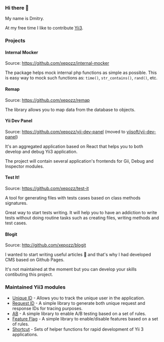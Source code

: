 ### Hi there 👋

My name is Dmitry. 

At my free time I like to contribute [Yii3](https://github.com/yiisoft).

### Projects

#### Internal Mocker

Source: https://github.com/xepozz/internal-mocker

The package helps mock internal php functions as simple as possible.
This is easy way to mock such functions as: `time()`, `str_contains()`, `rand()`, etc.

#### Remap

Source: https://github.com/xepozz/remap

The library allows you to map data from the database to objects.

#### Yii Dev Panel

Source: https://github.com/xepozz/yii-dev-panel (moved to [yiisoft/yii-dev-panel](https://github.com/yiisoft/yii-dev-panel))

It's an aggregated application based on React that helps you to both develop and debug Yii3 application.

The project will contain several application's frontends for Gii, Debug and Inspector modules.

#### Test It!

Source: https://github.com/xepozz/test-it

A tool for generating files with tests cases based on class methods signatures.

Great way to start tests writing. It will help you to have an addiction to write tests without doing routine tasks such as creating files, writing methods and test cases.

#### Blogit

Source: http://github.com/xepozz/blogit

I wanted to start writing useful articles 📝 and that's why I had developed CMS based on Github Pages.

It's not maintained at the moment but you can develop your skills contibuting this project.

### Maintained Yii3 modules

- [Unique ID](https://github.com/xepozz/unique-id) - Allows you to track the unique user in the application.
- [Request ID](https://github.com/xepozz/request-id) - A simple library to generate both unique request and response IDs for tracing purposes.
- [AB](https://github.com/xepozz/ab) - A simple library to enable A/B testing based on a set of rules.
- [Feature Flag](https://github.com/xepozz/feature-flag) - A simple library to enable/disable features based on a set of rules.
- [Shortcut](https://github.com/xepozz/shortcut) - Sets of helper functions for rapid development of Yii 3 applications.

 

<!--
**xepozz/xepozz** is a ✨ _special_ ✨ repository because its `README.md` (this file) appears on your GitHub profile.

Here are some ideas to get you started:

- 🔭 I’m currently working on ...
- 🌱 I’m currently learning ...
- 👯 I’m looking to collaborate on ...
- 🤔 I’m looking for help with ...
- 💬 Ask me about ...
- 📫 How to reach me: ...
- 😄 Pronouns: ...
- ⚡ Fun fact: ...
-->
